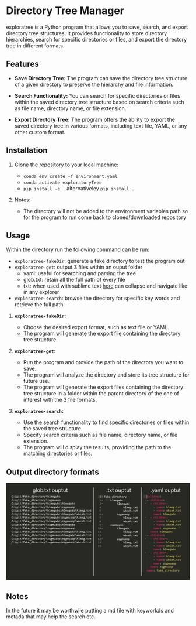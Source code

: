 # Directory Tree Manager

exploratree is a Python program that allows you to save, search, and export directory tree structures. It provides functionality to store directory hierarchies, search for specific directories or files, and export the directory tree in different formats.

## Features

- **Save Directory Tree:** The program can save the directory tree structure of a given directory to preserve the hierarchy and file information.

- **Search Functionality:** You can search for specific directories or files within the saved directory tree structure based on search criteria such as file name, directory name, or file extension.

- **Export Directory Tree:** The program offers the ability to export the saved directory tree in various formats, including text file, YAML, or any other custom format.

## Installation

1. Clone the repository to your local machine:
   - `conda env create -f environment.yaml`
   - `conda activate exploratoryTree`
   - `pip install -e .` alternativeley `pip install .`

2. Notes:
   - The directory will not be added to the environment variables path so for the program to run come back to cloned/downloaded repository

## Usage

Within the directory run the following command can be run:
   - `exploratree-fakeDir`: generate a fake directory to test the program out
   - `exploratree-get`: output 3 files within an ouput folder
      - yaml: useful for searching and parsing the tree
      - glob.txt: retain all the full path of every file
      - txt: when used with sublime text [here](https://www.sublimetext.com/) can collapse and navigate like in any explorer
   - `exploratree-search`: browse the directory for specific key words and retrieve the full path

1. **`exploratree-fakeDir`:**
   - Choose the desired export format, such as text file or YAML.
   - The program will generate the export file containing the directory tree structure.

2. **`exploratree-get`:**
   - Run the program and provide the path of the directory you want to save.
   - The program will analyze the directory and store its tree structure for future use.
   - The program will generate the export files containing the directory tree structure in a folder within the parent directory of the one of interest with the 3 file formats.

3. **`exploratree-search`:**
   - Use the search functionality to find specific directories or files within the saved tree structure.
   - Specify search criteria such as file name, directory name, or file extension.
   - The program will display the results, providing the path to the matching directories or files.

## Output directory formats
<img src="visual_export.png">

## Notes

In the future it may be worthwile putting a md file with keyworkds 
and metada that may help the search etc.